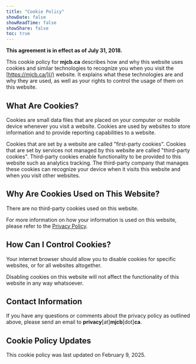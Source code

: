```yaml
---
title: "Cookie Policy"
showDate: false
showReadTime: false
showShare: false
toc: true
---
```


**This agreement is in effect as of July 31, 2018.**

This cookie policy for **mjcb.ca** describes how and why this website uses cookies and similar technologies to recognize you when you visit the [https://mjcb.ca/](/) website. It explains what these technologies are and why they are used, as well as your rights to control the usage of them on this website.

## What Are Cookies? ##

Cookies are small data files that are placed on your computer or mobile device whenever you visit a website. Cookies are used by websites to store information and to provide reporting capabilities to a website.

Cookies that are set by a website are called "first-party cookies". Cookies that are set by services not managed by this website are called "third-party cookies". Third-party cookies enable functionality to be provided to this website such as analytics tracking. The third-party company that manages these cookies can recognize your device when it visits this website and when you visit other websites.

## Why Are Cookies Used on This Website? ##

There are no third-party cookies used on this website.

For more information on how your information is used on this website, please refer to the [Privacy Policy](/privacy-policy/).

## How Can I Control Cookies? ##

Your internet browser should allow you to disable cookies for specific websites, or for all websites altogether.

Disabling cookies on this website will not affect the functionality of this website in any way whatsoever.

## Contact Information ##

If you have any questions or comments about the privacy policy as outlined above, please send an email to **privacy**[at]**mjcb**[dot]**ca**.

## Cookie Policy Updates ##

This cookie policy was last updated on February 9, 2025.
